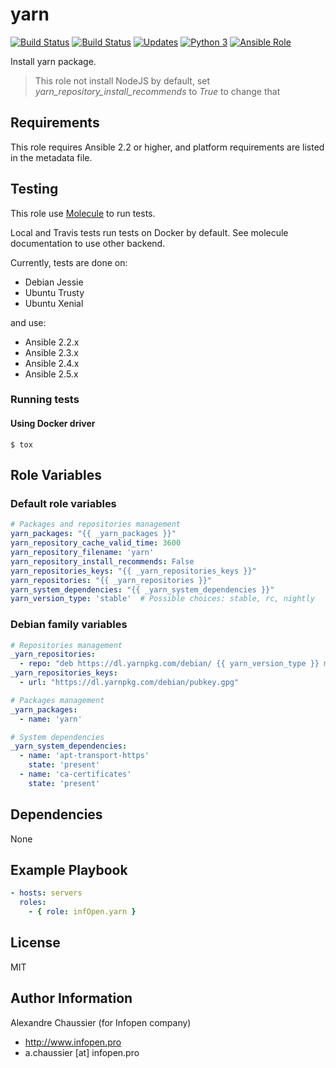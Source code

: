 # yarn

[![Build Status](https://img.shields.io/travis/infOpen/ansible-role-yarn/master.svg?label=travis_master)](https://travis-ci.org/infOpen/ansible-role-yarn)
[![Build Status](https://img.shields.io/travis/infOpen/ansible-role-yarn/develop.svg?label=travis_develop)](https://travis-ci.org/infOpen/ansible-role-yarn)
[![Updates](https://pyup.io/repos/github/infOpen/ansible-role-yarn/shield.svg)](https://pyup.io/repos/github/infOpen/ansible-role-yarn/)
[![Python 3](https://pyup.io/repos/github/infOpen/ansible-role-yarn/python-3-shield.svg)](https://pyup.io/repos/github/infOpen/ansible-role-yarn/)
[![Ansible Role](https://img.shields.io/ansible/role/25386.svg)](https://galaxy.ansible.com/infOpen/yarn/)

Install yarn package.

> This role not install NodeJS by default, set *yarn_repository_install_recommends* to *True* to change that

## Requirements

This role requires Ansible 2.2 or higher,
and platform requirements are listed in the metadata file.

## Testing

This role use [Molecule](https://github.com/metacloud/molecule/) to run tests.

Local and Travis tests run tests on Docker by default.
See molecule documentation to use other backend.

Currently, tests are done on:
- Debian Jessie
- Ubuntu Trusty
- Ubuntu Xenial

and use:
- Ansible 2.2.x
- Ansible 2.3.x
- Ansible 2.4.x
- Ansible 2.5.x

### Running tests

#### Using Docker driver

```
$ tox
```

## Role Variables

### Default role variables

``` yaml
# Packages and repositories management
yarn_packages: "{{ _yarn_packages }}"
yarn_repository_cache_valid_time: 3600
yarn_repository_filename: 'yarn'
yarn_repository_install_recommends: False
yarn_repositories_keys: "{{ _yarn_repositories_keys }}"
yarn_repositories: "{{ _yarn_repositories }}"
yarn_system_dependencies: "{{ _yarn_system_dependencies }}"
yarn_version_type: 'stable'  # Possible choices: stable, rc, nightly
```

### Debian family variables

``` yaml
# Repositories management
_yarn_repositories:
  - repo: "deb https://dl.yarnpkg.com/debian/ {{ yarn_version_type }} main"
_yarn_repositories_keys:
  - url: "https://dl.yarnpkg.com/debian/pubkey.gpg"

# Packages management
_yarn_packages:
  - name: 'yarn'

# System dependencies
_yarn_system_dependencies:
  - name: 'apt-transport-https'
    state: 'present'
  - name: 'ca-certificates'
    state: 'present'
```

## Dependencies

None

## Example Playbook

``` yaml
- hosts: servers
  roles:
    - { role: infOpen.yarn }
```

## License

MIT

## Author Information

Alexandre Chaussier (for Infopen company)
- http://www.infopen.pro
- a.chaussier [at] infopen.pro
